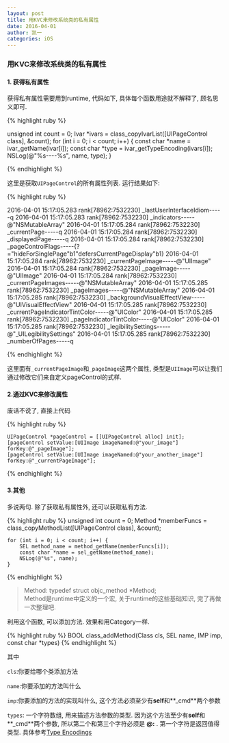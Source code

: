```yaml
---
layout: post
title: 用KVC来修改系统类的私有属性
date: 2016-04-01
author: 凯一
categories: iOS
---
```

### 用KVC来修改系统类的私有属性

#### 1. 获得私有属性

获得私有属性需要用到runtime, 代码如下, 具体每个函数用途就不解释了, 顾名思义即可.


{% highlight ruby %}

unsigned int count = 0;
Ivar *ivars = class_copyIvarList([UIPageControl class], &count);
for (int i = 0; i < count; i++) {
	const char *name = ivar_getName(ivar[i]);
	const char *type = ivar_getTypeEncoding(ivars[i]);
	NSLog(@"%s----%s", name, type);
}

{% endhighlight %}

这里是获取`UIPageControl`的所有属性列表. 运行结果如下:

{% highlight ruby %}

2016-04-01 15:17:05.283 rank[78962:7532230] _lastUserInterfaceIdiom-----q
2016-04-01 15:17:05.283 rank[78962:7532230] _indicators-----@"NSMutableArray"
2016-04-01 15:17:05.284 rank[78962:7532230] _currentPage-----q
2016-04-01 15:17:05.284 rank[78962:7532230] _displayedPage-----q
2016-04-01 15:17:05.284 rank[78962:7532230] _pageControlFlags-----{?="hideForSinglePage"b1"defersCurrentPageDisplay"b1}
2016-04-01 15:17:05.284 rank[78962:7532230] _currentPageImage-----@"UIImage"
2016-04-01 15:17:05.284 rank[78962:7532230] _pageImage-----@"UIImage"
2016-04-01 15:17:05.284 rank[78962:7532230] _currentPageImages-----@"NSMutableArray"
2016-04-01 15:17:05.285 rank[78962:7532230] _pageImages-----@"NSMutableArray"
2016-04-01 15:17:05.285 rank[78962:7532230] _backgroundVisualEffectView-----@"UIVisualEffectView"
2016-04-01 15:17:05.285 rank[78962:7532230] _currentPageIndicatorTintColor-----@"UIColor"
2016-04-01 15:17:05.285 rank[78962:7532230] _pageIndicatorTintColor-----@"UIColor"
2016-04-01 15:17:05.285 rank[78962:7532230] _legibilitySettings-----@"_UILegibilitySettings"
2016-04-01 15:17:05.285 rank[78962:7532230] _numberOfPages-----q

{% endhighlight %}

这里面有`_currentPageImage`和`_pageImage`这两个属性, 类型是`UIImage`可以让我们通过修改它们来自定义pageControl的式样.

#### 2.通过KVC来修改属性

废话不说了, 直接上代码

{% highlight ruby %}

	UIPageControl *pageControl = [[UIPageControl alloc] init];
	[pageControl setValue:[UIImage imageNamed:@"your_image"] forKey:@"_pageImage"];
	[pageControl setValue:[UIImage imageNamed:@"your_another_image"] forKey:@"_currentPageImage"];

{% endhighlight %}

#### 3.其他

多说两句. 除了获取私有属性外, 还可以获取私有方法.

{% highlight ruby %}
	unsigned int count = 0;
	Method *memberFuncs = class_copyMethodList([UIPageControl class], &count);

	for (int i = 0; i < count; i++) {
		SEL method_name = method_getName(memberFuncs[i]);
		const char *name = sel_getName(method_name);
		NSLog(@"%s", name);
	}
{% endhighlight %}

> Method: typedef struct objc_method *Method; <br>
 Method是runtime中定义的一个宏, 关于runtime的这些基础知识, 完了再做一次整理吧.

利用这个函数, 可以添加方法. 效果和用Category一样.

{% highlight ruby %}
BOOL class_addMethod(Class cls, SEL name, IMP imp, const char *types)
{% endhighlight %}

其中

 `cls`:你要给哪个类添加方法

 `name`:你要添加的方法叫什么

 `imp`:你要添加的方法的实现叫什么, 这个方法必须至少有**self**和**_cmd**两个参数

 `types`: 一个字符数组, 用来描述方法参数的类型. 因为这个方法至少有**self**和**_cmd**两个参数, 所以第二个和第三个字符必须是 **@:** . 第一个字符是返回值得类型. 具体参考[Type Encodings](https://developer.apple.com/library/ios/documentation/Cocoa/Conceptual/ObjCRuntimeGuide/Articles/ocrtTypeEncodings.html)

